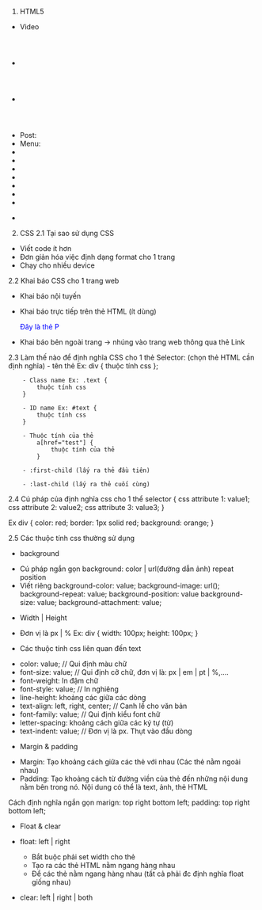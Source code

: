 1. HTML5
- Video
- <header></header>
- <main></main>
- Post: <article></article>
- Menu: <nav></nav>
- <sidebar></sidebar>
- <footer></footer>
- <section></section>
- <list-product></list-product>
- <form-product></form-product>
- <address></address>
- <canvas></canvas>
- <figure></figure>

2. CSS
2.1 Tại sao sử dụng CSS
- Viết code ít hơn
- Đơn giản hóa việc định dạng format cho 1 trang
- Chạy cho nhiều device

2.2 Khai báo CSS cho 1 trang web
- Khai báo nội tuyến
	<style>
	
	</style>

- Khai báo trực tiếp trên thẻ HTML (ít dùng)
	<p style="color: blue">Đây là thẻ P</p>
- Khai báo bên ngoài trang -> nhúng vào trang web thông qua thẻ Link
	<link rel="stylesheet" type="text/css" href="đường dẫn file css" />

2.3 Làm thế nào để định nghĩa CSS cho 1 thẻ
    Selector: (chọn thẻ HTML cần định nghĩa)
        - tên thẻ Ex: div {
            thuộc tính css
        };

        - Class name Ex: .text {
            thuộc tính css
        }

        - ID name Ex: #text {
            thuộc tính css
        }
        
        - Thuộc tính của thẻ
            a[href="test"] {
                thuộc tính của thẻ
            }

        - :first-child (lấy ra thẻ đầu tiên)

        - :last-child (lấy ra thẻ cuối cùng)

2.4 Cú pháp của định nghĩa css cho 1 thể
selector {
	css attribute 1: value1;
	css attribute 2: value2;
	css attribute 3: value3;
}

Ex div {
	color: red;
	border: 1px solid red;
	background: orange;
}

2.5 Các thuộc tính css thường sử dụng
* background
- Cú pháp ngắn gọn
	background: color | url(đường dẫn ảnh) repeat position
- Viết riêng
	background-color: value;
	background-image: url();
	background-repeat: value;
	background-position: value
	background-size: value;
	background-attachment: value;

* Width | Height
- Đơn vị là px | %
Ex:
	div {
		width: 100px;
		height: 100px;
	}

* Các thuộc tính css liên quan đến text
- color: value; // Qui định màu chữ
- font-size: value; // Qui định cỡ chữ, đơn vị là: px | em | pt | %,....
- font-weight: In đậm chữ
- font-style: value; // In nghiêng
- line-height: khoảng các giữa các dòng
- text-align: left, right, center; // Canh lề cho văn bản
- font-family: value; // Qui định kiểu font chữ
- letter-spacing: khoảng cách giữa các ký tự (từ)
- text-indent: value; // Đơn vị là px. Thụt vào đầu dòng

* Margin & padding
- Margin: Tạo khoảng cách giữa các thẻ với nhau (Các thẻ nằm ngoài nhau)
- Padding: Tạo khoảng cách từ đường viền của thẻ đến những nội dung nằm bên trong nó. Nội dung có thể là text, ảnh, thẻ HTML

Cách định nghĩa ngắn gọn
	marign: top right bottom left;
 	padding: top right bottom left;

* Float & clear
- float: left | right
	- Bắt buộc phải set width cho thẻ	
	- Tạo ra các thẻ HTML nằm ngang hàng nhau
	- Để các thẻ nằm ngang hàng nhau (tất cả phải đc định nghĩa float giống nhau)

- clear: left | right | both

